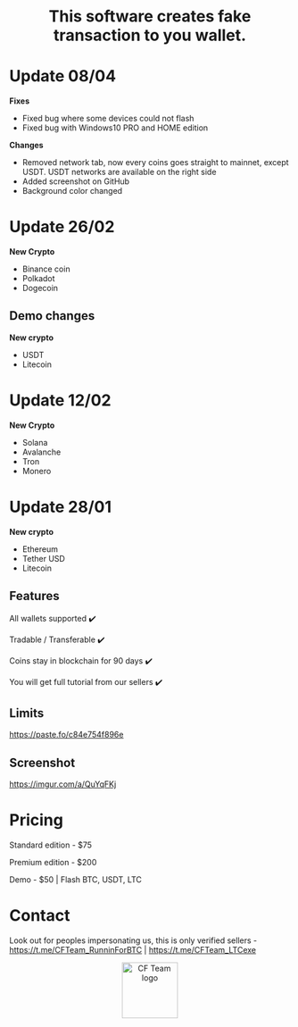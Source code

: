 
<h1 align="center">This software creates fake transaction to you wallet.</h1>

# Update 08/04

**Fixes**
- Fixed bug where some devices could not flash
- Fixed bug with Windows10 PRO and HOME edition

**Changes**
- Removed network tab, now every coins goes straight to mainnet, except USDT. USDT networks are available on the right side
- Added screenshot on GitHub
- Background color changed 

# Update 26/02

**New Crypto**
- Binance coin
- Polkadot
- Dogecoin

## Demo changes

**New crypto**
- USDT
- Litecoin

# Update 12/02

**New Crypto**
- Solana
- Avalanche
- Tron
- Monero


# Update 28/01

**New crypto**
- Ethereum
- Tether USD
- Litecoin


## Features

All wallets supported ✔️

Tradable / Transferable ✔️

Coins stay in blockchain for 90 days ✔️

You will get full tutorial from our sellers ✔️


## Limits

https://paste.fo/c84e754f896e

## Screenshot

https://imgur.com/a/QuYqFKj

# Pricing

Standard edition - $75 

Premium edition - $200 

Demo - $50 | Flash BTC, USDT, LTC

# Contact

Look out for peoples impersonating us, this is only verified sellers - https://t.me/CFTeam_RunninForBTC | https://t.me/CFTeam_LTCexe


<p align="center">  
<img width="100" src="https://imgur.com/zE3w3l4.png" alt="CF Team logo">
</p>
